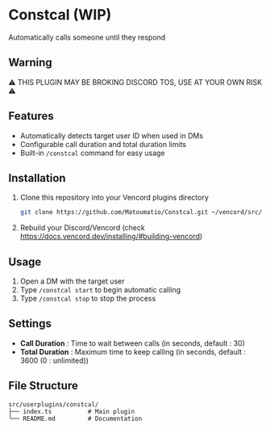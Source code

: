 # Constcal (WIP)
Automatically calls someone until they respond

## Warning
⚠️ THIS PLUGIN MAY BE BROKING DISCORD TOS, USE AT YOUR OWN RISK ⚠️

## Features
- Automatically detects target user ID when used in DMs
- Configurable call duration and total duration limits
- Built-in `/constcal` command for easy usage

## Installation
1. Clone this repository into your Vencord plugins directory
   ```bash
   git clone https://github.com/Matoumatio/Constcal.git ~/vencord/src/userplugins/Constcal
   ```
2. Rebuild your Discord/Vencord (check <https://docs.vencord.dev/installing/#building-vencord>)

## Usage
1. Open a DM with the target user
2. Type `/constcal start` to begin automatic calling
3. Type `/constcal stop` to stop the process

## Settings
- **Call Duration** : Time to wait between calls (in seconds, default : 30)
- **Total Duration** : Maximum time to keep calling (in seconds, default : 3600 (0 : unlimited))

## File Structure
```plaintext
src/userplugins/constcal/
├── index.ts          # Main plugin
└── README.md         # Documentation
```
